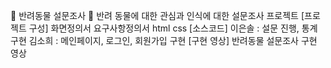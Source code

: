 🦔 반려동물 설문조사 🦔
반려 동물에 대한 관심과 인식에 대한 설문조사 프로젝트
[프로젝트 구성]
화면정의서
요구사항정의서
html
css
[소스코드]
이은솔 : 설문 진행, 통계 구현
김소희 : 메인페이지, 로그인, 회원가입 구현
[구현 영상]
반려동물 설문조사 구현 영상
